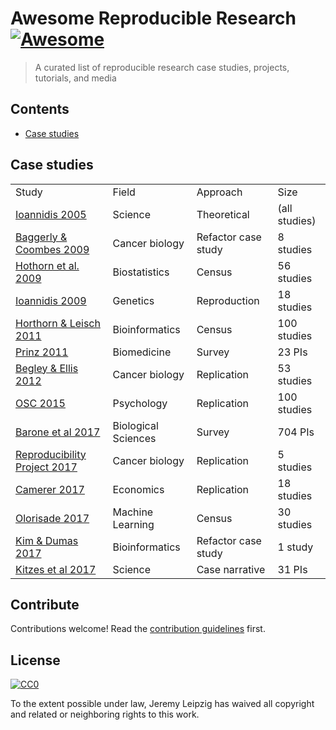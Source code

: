 # Awesome Reproducible Research [![Awesome](https://cdn.rawgit.com/sindresorhus/awesome/d7305f38d29fed78fa85652e3a63e154dd8e8829/media/badge.svg)](https://github.com/sindresorhus/awesome)

> A curated list of reproducible research case studies, projects, tutorials, and media


## Contents

- [Case studies](#section)


## Case studies
<table>
	<tr>
		<td>
			Study
		</td>
		<td>
			Field
		</td>
		<td>
			Approach
		</td>
		<td>
			Size
		</td>
	</tr>
	<tr>
		<td>
			<a href="https://www.ncbi.nlm.nih.gov/pubmed/16060722">Ioannidis 2005</a>
		</td>
		<td>
			Science
		</td>
		<td>
			Theoretical
		</td>
		<td>
			(all studies)
		</td>
	</tr>
	<tr>
		<td>
			<a href="https://arxiv.org/pdf/1010.1092.pdf">Baggerly &amp; Coombes 2009</a>
		</td>
		<td>
			Cancer biology
		</td>
		<td>
			Refactor case study
		</td>
		<td>
			8 studies
		</td>
	</tr>
	<tr>
		<td>
			<a href="http://onlinelibrary.wiley.com/doi/10.1002/bimj.200900154/full">Hothorn et al. 2009</a>
		</td>
		<td>
			Biostatistics
		</td>
		<td>
			Census
		</td>
		<td>
			56 studies
		</td>
	</tr>
	<tr>
		<td>
			<a href="https://www.nature.com/articles/ng.295">Ioannidis 2009</a>
		</td>
		<td>
			Genetics
		</td>
		<td>
			Reproduction
		</td>
		<td>
			18 studies
		</td>
	</tr>
	<tr>
		<td>
			<a href="https://academic.oup.com/bib/article/12/3/288/258098/Case-studies-in-reproducibility">Horthorn &amp; Leisch 2011</a>
		</td>
		<td>
			Bioinformatics
		</td>
		<td>
			Census
		</td>
		<td>
			100 studies
		</td>
	</tr>
	<tr>
		<td>
			<a href="http://www.nature.com/nrd/journal/v10/n9/full/nrd3439-c1.html">Prinz 2011</a>
		</td>
		<td>
			Biomedicine
		</td>
		<td>
			Survey
		</td>
		<td>
			23 PIs
		</td>
	</tr>
	<tr>
		<td>
			<a href="https://www.nature.com/nature/journal/v483/n7391/full/483531a.html">Begley &amp; Ellis 2012</a>
		</td>
		<td>
			Cancer biology
		</td>
		<td>
			Replication
		</td>
		<td>
			53 studies
		</td>
	</tr>
	<tr>
		<td>
			<a href="http://science.sciencemag.org/content/349/6251/aac4716">OSC 2015</a>
		</td>
		<td>
			Psychology
		</td>
		<td>
			Replication
		</td>
		<td>
			100 studies
		</td>
	</tr>
	<tr>
		<td>
			<a href="http://journals.plos.org/ploscompbiol/article?id=10.1371/journal.pcbi.1005755">Barone et al 2017</a>
		</td>
		<td>
			Biological Sciences
		</td>
		<td>
			Survey
		</td>
		<td>
			704 PIs
		</td>
	</tr>
	<tr>
		<td>
			<a href="https://elifesciences.org/articles/23383#abstract">Reproducibility Project 2017</a>
		</td>
		<td>
			Cancer biology
		</td>
		<td>
			Replication
		</td>
		<td>
			5 studies
		</td>
	</tr>
	<tr>
		<td>
			<a href="http://science.sciencemag.org/content/351/6280/1433">Camerer 2017</a>
		</td>
		<td>
			Economics
		</td>
		<td>
			Replication
		</td>
		<td>
			18 studies
		</td>
	</tr>
	<tr>
		<td>
			<a href="https://openreview.net/pdf?id=By4l2PbQ-">Olorisade 2017</a>
		</td>
		<td>
			Machine Learning
		</td>
		<td>
			Census
		</td>
		<td>
			30 studies
		</td>
	</tr>
	<tr>
		<td>
			<a href="https://www.biorxiv.org/content/biorxiv/early/2017/10/31/143503.full.pdf?%3Fcollection=">Kim &amp; Dumas 2017</a>
		</td>
		<td>
			Bioinformatics
		</td>
		<td>
			Refactor case study
		</td>
		<td>
			1 study
		</td>
	</tr>
	<tr>
		<td>
			<a href="https://books.google.com/books?id=NDEyDwAAQBAJ">Kitzes et al 2017</a>
		</td>
		<td>
			Science
		</td>
		<td>
			Case narrative
		</td>
		<td>
			31 PIs
		</td>
	</tr>
</table>

## Contribute

Contributions welcome! Read the [contribution guidelines](contributing.md) first.


## License

[![CC0](http://mirrors.creativecommons.org/presskit/buttons/88x31/svg/cc-zero.svg)](http://creativecommons.org/publicdomain/zero/1.0)

To the extent possible under law, Jeremy Leipzig has waived all copyright and
related or neighboring rights to this work.
